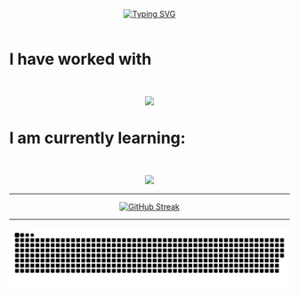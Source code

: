 <div align="center">
  <a href="https://git.io/typing-svg"><img src="https://readme-typing-svg.demolab.com?font=Roboto&duration=2000&pause=1000&color=1363DF&center=true&width=435&height=100&lines=Hello I'm Patryk+%F0%9F%91%8B;Learning+Backend+Developer" alt="Typing SVG" /></a>
</div>
<br />

# I have worked with

<br />
<p align="center">
  <a href="https://skillicons.dev">
    <img src="https://skillicons.dev/icons?i=rust,c,postman,git,js,ts,html,css,mongodb,angular,py,java,spring,hibernate,linux,firebase,vscode,idea,neovim,vim,mysql,postgresql" />
  </a>
</p>

###

# I am currently learning:
<br />
<p align="center">
  <a href="https://skillicons.dev">
    <img src="https://skillicons.dev/icons?i=docker,kubernetes,scss" />
  </a>
</p>

* * *

<div align="center">
<!--- <a href="https://git.io/streak-stats"><img src="https://streak-stats.demolab.com?user=xMOROx&theme=dark&hide_border=true&border_radius=15&date_format=j%20M%5B%20Y%5D&exclude_days=Sun&background=45%2C0D63D9C5%2CCF27CEBD" alt="GitHub Streak" /></a> --->
  <a href="https://git.io/streak-stats"><img src="https://streak-stats.demolab.com?user=xMOROx&theme=tokyonight-duo&hide_border=true&border_radius=15&date_format=j%20M%5B%20Y%5D&exclude_days=Sun" alt="GitHub Streak" /></a>
</div>

* * *

<div align="center">
  <picture>
    <source media="(prefers-color-scheme: dark)" srcset="https://raw.githubusercontent.com/xMOROx/xMOROx/output/github-contribution-grid-snake-dark.svg" />
    <source media="(prefers-color-scheme: light)" srcset="https://raw.githubusercontent.com/xMOROx/xMOROx/output/github-contribution-grid-snake.svg" />
    <img alt="github-snake" src="github-contribution-grid-snake-dark.svg" />
  </picture>
</div>
